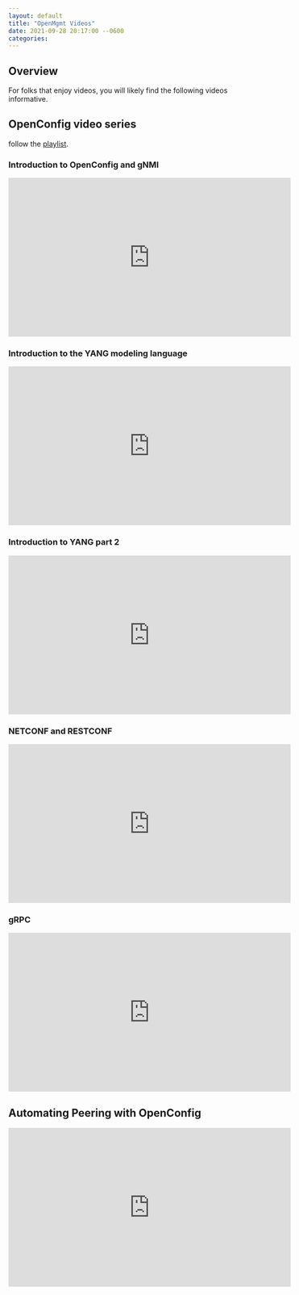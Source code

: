 ```yaml
---
layout: default
title: "OpenMgmt Videos"
date: 2021-09-28 20:17:00 --0600
categories:
---
```


## Overview

For folks that enjoy videos, you will likely find the following videos informative.

## OpenConfig video series

follow the [playlist](https://www.youtube.com/playlist?list=PL6kEnPnH7OA5b_S_GFmylH1KGBRe01v5Y).

### Introduction to OpenConfig and gNMI

<iframe width="560" height="315" src="https://www.youtube.com/embed/Y3toqb9r1lA" title="YouTube video player"
frameborder="0" allow="accelerometer; autoplay; clipboard-write; encrypted-media; gyroscope; picture-in-picture"
allowfullscreen></iframe>

### Introduction to the YANG modeling language

<iframe width="560" height="315" src="https://www.youtube.com/embed/b7IumSFInTs" title="YouTube video player"
frameborder="0" allow="accelerometer; autoplay; clipboard-write; encrypted-media; gyroscope; picture-in-picture"
allowfullscreen></iframe>

### Introduction to YANG part 2

<iframe width="560" height="315" src="https://www.youtube.com/embed/YZkt2mXVVrI" title="YouTube video player"
frameborder="0" allow="accelerometer; autoplay; clipboard-write; encrypted-media; gyroscope; picture-in-picture"
allowfullscreen></iframe>

### NETCONF and RESTCONF

<iframe width="560" height="315" src="https://www.youtube.com/embed/hym-GyZPPPU" title="YouTube video player"
frameborder="0" allow="accelerometer; autoplay; clipboard-write; encrypted-media; gyroscope; picture-in-picture"
allowfullscreen></iframe>

### gRPC

<iframe width="560" height="315" src="https://www.youtube.com/embed/PM82F6yh5fc" title="YouTube video player"
frameborder="0" allow="accelerometer; autoplay; clipboard-write; encrypted-media; gyroscope; picture-in-picture"
allowfullscreen></iframe>

## Automating Peering with OpenConfig

<iframe width="560" height="315" src="https://www.youtube.com/embed/chRQASTp-bM" title="YouTube video player"
frameborder="0" allow="accelerometer; autoplay; clipboard-write; encrypted-media; gyroscope; picture-in-picture"
allowfullscreen></iframe>
